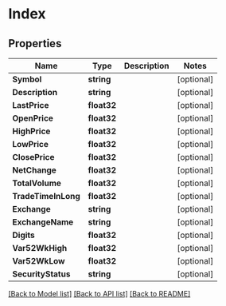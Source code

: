 # Index

## Properties

Name | Type | Description | Notes
------------ | ------------- | ------------- | -------------
**Symbol** | **string** |  | [optional] 
**Description** | **string** |  | [optional] 
**LastPrice** | **float32** |  | [optional] 
**OpenPrice** | **float32** |  | [optional] 
**HighPrice** | **float32** |  | [optional] 
**LowPrice** | **float32** |  | [optional] 
**ClosePrice** | **float32** |  | [optional] 
**NetChange** | **float32** |  | [optional] 
**TotalVolume** | **float32** |  | [optional] 
**TradeTimeInLong** | **float32** |  | [optional] 
**Exchange** | **string** |  | [optional] 
**ExchangeName** | **string** |  | [optional] 
**Digits** | **float32** |  | [optional] 
**Var52WkHigh** | **float32** |  | [optional] 
**Var52WkLow** | **float32** |  | [optional] 
**SecurityStatus** | **string** |  | [optional] 

[[Back to Model list]](../README.md#documentation-for-models) [[Back to API list]](../README.md#documentation-for-api-endpoints) [[Back to README]](../README.md)


